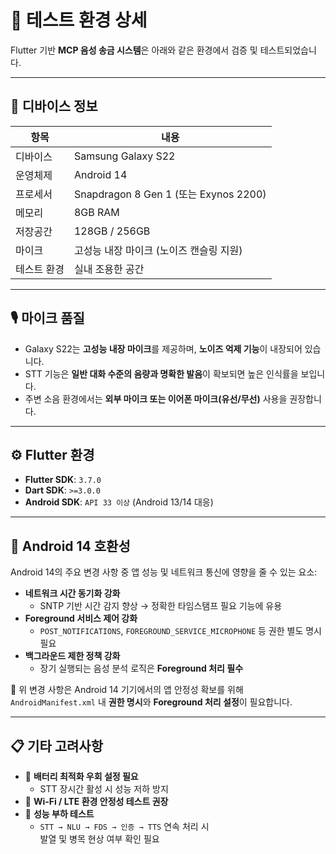 # 🧪 테스트 환경 상세

Flutter 기반 **MCP 음성 송금 시스템**은 아래와 같은 환경에서 검증 및 테스트되었습니다.

---

## 📱 디바이스 정보

| 항목        | 내용                                    |
| ----------- | --------------------------------------- |
| 디바이스    | Samsung Galaxy S22                      |
| 운영체제    | Android 14                              |
| 프로세서    | Snapdragon 8 Gen 1 (또는 Exynos 2200)   |
| 메모리      | 8GB RAM                                 |
| 저장공간    | 128GB / 256GB                           |
| 마이크      | 고성능 내장 마이크 (노이즈 캔슬링 지원) |
| 테스트 환경 | 실내 조용한 공간                        |

---

## 🎙 마이크 품질

- Galaxy S22는 **고성능 내장 마이크**를 제공하며, **노이즈 억제 기능**이 내장되어 있습니다.
- STT 기능은 **일반 대화 수준의 음량과 명확한 발음**이 확보되면 높은 인식률을 보입니다.
- 주변 소음 환경에서는 **외부 마이크 또는 이어폰 마이크(유선/무선)** 사용을 권장합니다.

---

## ⚙️ Flutter 환경

- **Flutter SDK**: `3.7.0`
- **Dart SDK**: `>=3.0.0`
- **Android SDK**: `API 33 이상` (Android 13/14 대응)

---

## 📶 Android 14 호환성

Android 14의 주요 변경 사항 중 앱 성능 및 네트워크 통신에 영향을 줄 수 있는 요소:

- **네트워크 시간 동기화 강화**
  - SNTP 기반 시간 감지 향상 → 정확한 타임스탬프 필요 기능에 유용
- **Foreground 서비스 제어 강화**
  - `POST_NOTIFICATIONS`, `FOREGROUND_SERVICE_MICROPHONE` 등 권한 별도 명시 필요
- **백그라운드 제한 정책 강화**
  - 장기 실행되는 음성 분석 로직은 **Foreground 처리 필수**

📌 위 변경 사항은 Android 14 기기에서의 앱 안정성 확보를 위해  
`AndroidManifest.xml` 내 **권한 명시**와 **Foreground 처리 설정**이 필요합니다.

---

## 📋 기타 고려사항

- 🔋 **배터리 최적화 우회 설정 필요**
  - STT 장시간 활성 시 성능 저하 방지
- 📶 **Wi-Fi / LTE 환경 안정성 테스트 권장**
- 🎯 **성능 부하 테스트**
  - `STT → NLU → FDS → 인증 → TTS` 연속 처리 시  
    발열 및 병목 현상 여부 확인 필요
